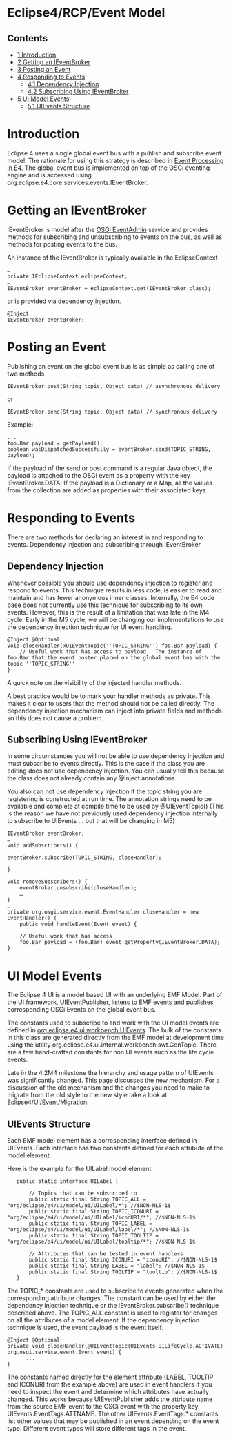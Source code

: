
Eclipse4/RCP/Event Model
========================

Contents
--------

*   [1 Introduction](#Introduction)
*   [2 Getting an IEventBroker](#Getting-an-IEventBroker)
*   [3 Posting an Event](#Posting-an-Event)
*   [4 Responding to Events](#Responding-to-Events)
    *   [4.1 Dependency Injection](#Dependency-Injection)
    *   [4.2 Subscribing Using IEventBroker](#Subscribing-Using-IEventBroker)
*   [5 UI Model Events](#UI-Model-Events)
    *   [5.1 UIEvents Structure](#UIEvents-Structure)

Introduction
============

Eclipse 4 uses a single global event bus with a publish and subscribe event model. 
The rationale for using this strategy is described in [Event Processing in E4](/E4/Event_Processing "E4/Event Processing"). 
The global event bus is implemented on top of the OSGi eventing engine and is accessed using org.eclipse.e4.core.services.events.IEventBroker.

Getting an IEventBroker
=======================

IEventBroker is model after the [OSGi EventAdmin](http://www.osgi.org/javadoc/r4v41/org/osgi/service/event/EventAdmin.html) service and provides methods for subscribing and unsubscribing to events on the bus, as well as methods for posting events to the bus.

An instance of the IEventBroker is typically available in the EclipseContext

    …
    private IEclipseContext eclipseContext;
    …
    IEventBroker eventBroker = eclipseContext.get(IEventBroker.class);

or is provided via dependency injection.

    @Inject
    IEventBroker eventBroker;

Posting an Event
================

Publishing an event on the global event bus is as simple as calling one of two methods

    IEventBroker.post(String topic, Object data) // asynchronous delivery

or

    IEventBroker.send(String topic, Object data) // synchronous delivery

Example:

    ...
    foo.Bar payload = getPayload();
    boolean wasDispatchedSuccessfully = eventBroker.send(TOPIC_STRING, payload);

If the payload of the send or post command is a regular Java object, the payload is attached to the OSGi event as a property with the key IEventBroker.DATA. If the payload is a Dictionary or a Map, all the values from the collection are added as properties with their associated keys.

Responding to Events
====================

There are two methods for declaring an interest in and responding to events. Dependency injection and subscribing through IEventBroker.

Dependency Injection
--------------------

Whenever possible you should use dependency injection to register and respond to events. This technique results in less code, is easier to read and maintain and has fewer anonymous inner classes. Internally, the E4 code base does not currently use this technique for subscribing to its own events. However, this is the result of a limitation that was late in the M4 cycle. Early in the M5 cycle, we will be changing our implementations to use the dependency injection technique for UI event handling.

    @Inject @Optional
    void closeHandler(@UIEventTopic(''TOPIC_STRING'') foo.Bar payload) {
        // Useful work that has access to payload.  The instance of foo.Bar that the event poster placed on the global event bus with the topic ''TOPIC_STRING''
    }

A quick note on the visibility of the injected handler methods.

A best practice would be to mark your handler methods as private. 
This makes it clear to users that the method should not be called directly. 
The dependency injection mechanism can inject into private fields and methods so this does not cause a problem.

Subscribing Using IEventBroker
------------------------------

In some circumstances you will not be able to use dependency injection and must subscribe to events directly. This is the case if the class you are editing does not use dependency injection. You can usually tell this because the class does not already contain any @Inject annotations.

You also can not use dependency injection if the topic string you are registering is constructed at run time. The annotation strings need to be available and complete at compile time to be used by @UIEventTopic() (This is the reason we have not previously used dependency injection internally to subscribe to UIEvents ... but that will be changing in M5)



    IEventBroker eventBroker;
    …
    void addSubscribers() {
     
    eventBroker.subscribe(TOPIC_STRING, closeHandler);
    …
    }
     
    void removeSubscribers() {
        eventBroker.unsubscribe(closeHandler);
        …
    }
    …
    private org.osgi.service.event.EventHandler closeHandler = new EventHandler() {
        public void handleEvent(Event event) {
     
        // Useful work that has access
        foo.Bar payload = (foo.Bar) event.getProperty(IEventBroker.DATA);
    }

UI Model Events
===============

The Eclipse 4 UI is a model based UI with an underlying EMF Model. Part of the UI framework, UIEventPublisher, listens to EMF events and publishes corresponding OSGi Events on the global event bus.

The constants used to subscribe to and work with the UI model events are defined in [org.eclipse.e4.ui.workbench.UIEvents](http://git.eclipse.org/c/platform/eclipse.platform.ui.git/tree/bundles/org.eclipse.e4.ui.workbench/src/org/eclipse/e4/ui/workbench/UIEvents.java). The bulk of the constants in this class are generated directly from the EMF model at development time using the utility org.eclipse.e4.ui.internal.workbench.swt.GenTopic. There are a few hand-crafted constants for non UI events such as the life cycle events.

Late in the 4.2M4 milestone the hierarchy and usage pattern of UIEvents was significantly changed. This page discusses the new mechanism. For a discussion of the old mechanism and the changes you need to make to migrate from the old style to the new style take a look at [Eclipse4/UI/Event/Migration](/Eclipse4/UI/Event/Migration "Eclipse4/UI/Event/Migration").

UIEvents Structure
------------------

Each EMF model element has a corresponding interface defined in UIEvents. Each interface has two constants defined for each attribute of the model element.

Here is the example for the UILabel model element

       public static interface UILabel {
     
           // Topics that can be subscribed to
           public static final String TOPIC_ALL = "org/eclipse/e4/ui/model/ui/UILabel/*"; //$NON-NLS-1$
           public static final String TOPIC_ICONURI = "org/eclipse/e4/ui/model/ui/UILabel/iconURI/*"; //$NON-NLS-1$
           public static final String TOPIC_LABEL = "org/eclipse/e4/ui/model/ui/UILabel/label/*"; //$NON-NLS-1$
           public static final String TOPIC_TOOLTIP = "org/eclipse/e4/ui/model/ui/UILabel/tooltip/*"; //$NON-NLS-1$
     
           // Attributes that can be tested in event handlers
           public static final String ICONURI = "iconURI"; //$NON-NLS-1$
           public static final String LABEL = "label"; //$NON-NLS-1$
           public static final String TOOLTIP = "tooltip"; //$NON-NLS-1$
       }

The TOPIC_* constants are used to subscribe to events generated when the corresponding attribute changes. The constant can be used by either the dependency injection technique or the IEventBroker.subscribe() technique described above. The TOPIC_ALL constant is used to register for changes on all the attributes of a model element. If the dependency injection technique is used, the event payload is the event itself.

    @Inject @Optional
    private void closeHandler(@UIEventTopic(UIEvents.UILifeCycle.ACTIVATE) org.osgi.service.event.Event event) {
          ...
    }

The constants named directly for the element attribute (LABEL, TOOLTIP and ICONURI from the example above) are used in event handlers if you need to inspect the event and determine which attributes have actually changed. This works because UIEventPublisher adds the attribute name from the source EMF event to the OSGi event with the property key UIEvents.EventTags.ATTNAME. The other UIEvents.EventTags.* constants list other values that may be published in an event depending on the event type. Different event types will store different tags in the event.

